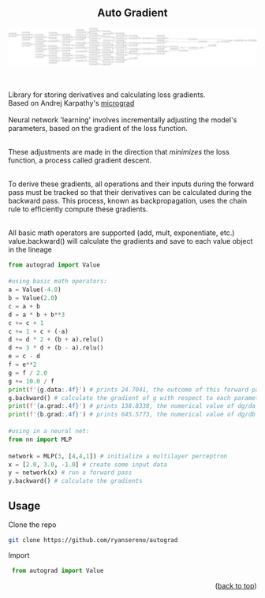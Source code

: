 <a name="readme-top"></a>



<!-- PROJECT LOGO -->
<div align="center">


  <h2 align="center">
    Auto Gradient
  </h2>
</div>




<div>
<div align="center">
    <img src="images/graph.png" alt="Logo" width="1000">
</div>

<br/>
<br/>

Library for storing derivatives and calculating loss gradients.
<br/>
Based on Andrej Karpathy's [micrograd](https://github.com/karpathy/micrograd)
<br/>
<br/>
Neural network 'learning' involves incrementally adjusting the model's parameters, based on the gradient of the loss function.
<br/>
<br/>

These adjustments are made in the direction that _minimizes_ the loss function, a process called gradient descent.
<br/>
<br/>

To derive these gradients, all operations and their inputs during the forward pass must be tracked so that their derivatives can be calculated during the backward pass. This process, known as backpropagation, uses the chain rule to efficiently compute these gradients.
<br/>
<br/>

All basic math operators are supported (add, mult, exponentiate, etc.)
<br/>
value.backward() will calculate the gradients and save to each value object in the lineage
<br/>

```python
from autograd import Value

#using basic math operators:
a = Value(-4.0)
b = Value(2.0)
c = a + b
d = a * b + b**3
c += c + 1
c += 1 + c + (-a)
d += d * 2 + (b + a).relu()
d += 3 * d + (b - a).relu()
e = c - d
f = e**2
g = f / 2.0
g += 10.0 / f
print(f'{g.data:.4f}') # prints 24.7041, the outcome of this forward pass
g.backward() # calculate the gradient of g with respect to each parameter in the network
print(f'{a.grad:.4f}') # prints 138.8338, the numerical value of dg/da
print(f'{b.grad:.4f}') # prints 645.5773, the numerical value of dg/db

#using in a neural net:
from nn import MLP

network = MLP(3, [4,4,1]) # initialize a multilayer perceptron
x = [2.0, 3.0, -1.0] # create some input data
y = network(x) # run a forward pass
y.backward() # calculate the gradients
```
<!-- GETTING STARTED -->

## Usage

Clone the repo
   ```sh
   git clone https://github.com/ryansereno/autograd
   ```
Import
   ```python
    from autograd import Value
   ```

<p align="right">(<a href="#readme-top">back to top</a>)</p>










